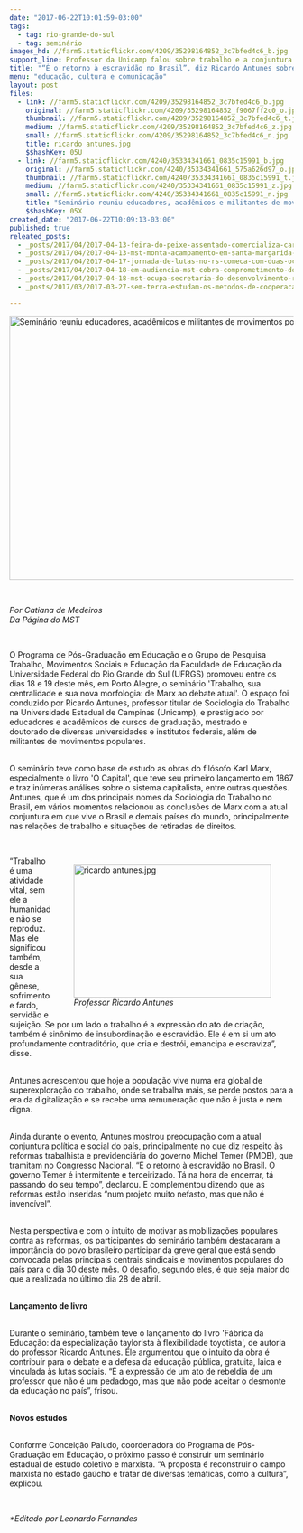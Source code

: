 ```yaml
---
date: "2017-06-22T10:01:59-03:00"
tags:
  - tag: rio-grande-do-sul
  - tag: seminário
images_hd: //farm5.staticflickr.com/4209/35298164852_3c7bfed4c6_b.jpg
support_line: Professor da Unicamp falou sobre trabalho e a conjuntura brasileira durante seminário na Universidade Federal do Rio Grande do Sul.
title: "“É o retorno à escravidão no Brasil”, diz Ricardo Antunes sobre as reformas de Temer"
menu: "educação, cultura e comunicação"
layout: post
files:
  - link: //farm5.staticflickr.com/4209/35298164852_3c7bfed4c6_b.jpg
    original: //farm5.staticflickr.com/4209/35298164852_f9067ff2c0_o.jpg
    thumbnail: //farm5.staticflickr.com/4209/35298164852_3c7bfed4c6_t.jpg
    medium: //farm5.staticflickr.com/4209/35298164852_3c7bfed4c6_z.jpg
    small: //farm5.staticflickr.com/4209/35298164852_3c7bfed4c6_n.jpg
    title: ricardo antunes.jpg
    $$hashKey: 05U
  - link: //farm5.staticflickr.com/4240/35334341661_0835c15991_b.jpg
    original: //farm5.staticflickr.com/4240/35334341661_575a626d97_o.jpg
    thumbnail: //farm5.staticflickr.com/4240/35334341661_0835c15991_t.jpg
    medium: //farm5.staticflickr.com/4240/35334341661_0835c15991_z.jpg
    small: //farm5.staticflickr.com/4240/35334341661_0835c15991_n.jpg
    title: "Seminário reuniu educadores, acadêmicos e militantes de movimentos populares. - MST-1-6.jpg"
    $$hashKey: 05X
created_date: "2017-06-22T10:09:13-03:00"
published: true
releated_posts:
  - _posts/2017/04/2017-04-13-feira-do-peixe-assentado-comercializa-carpas-vivas-e-mais-saudaveis-no-centro-de-canoas-no-rs.md
  - _posts/2017/04/2017-04-13-mst-monta-acampamento-em-santa-margarida-do-sul-no-rs.md
  - _posts/2017/04/2017-04-17-jornada-de-lutas-no-rs-comeca-com-duas-ocupacoes-do-mst.md
  - _posts/2017/04/2017-04-18-em-audiencia-mst-cobra-comprometimento-do-governo-do-estado-com-a-reforma-agraria.md
  - _posts/2017/04/2017-04-18-mst-ocupa-secretaria-do-desenvolvimento-rural-no-rs.md
  - _posts/2017/03/2017-03-27-sem-terra-estudam-os-metodos-de-cooperacao-na-producao-de-alimentos-saudaveis.md

---
```

<p><img alt="Seminário reuniu educadores, acadêmicos e militantes de movimentos populares. - MST-1-6.jpg" height="467" src="//farm5.staticflickr.com/4240/35334341661_0835c15991_b.jpg" width="700" /></p>

<p>&nbsp;</p>

<p><em>Por Catiana de Medeiros<br />
Da P&aacute;gina do MST</em></p>

<p>&nbsp;</p>

<p>O Programa de P&oacute;s-Gradua&ccedil;&atilde;o em Educa&ccedil;&atilde;o e o Grupo de Pesquisa Trabalho, Movimentos Sociais e Educa&ccedil;&atilde;o da Faculdade de Educa&ccedil;&atilde;o da Universidade Federal do Rio Grande do Sul (UFRGS) promoveu&nbsp;entre os dias 18 e 19 deste m&ecirc;s, em Porto Alegre, o semin&aacute;rio &#39;Trabalho, sua centralidade e sua nova morfologia: de Marx ao debate atual&#39;. O espa&ccedil;o&nbsp;foi conduzido por Ricardo Antunes, professor titular de Sociologia do Trabalho na Universidade Estadual de Campinas (Unicamp), e prestigiado por educadores e acad&ecirc;micos de cursos de gradua&ccedil;&atilde;o, mestrado&nbsp;e doutorado&nbsp;de diversas universidades e institutos federais, al&eacute;m de militantes de movimentos populares.</p>

<p><br />
O semin&aacute;rio teve como base de estudo as obras do fil&oacute;sofo Karl Marx, especialmente o livro &#39;O Capital&#39;, que teve seu primeiro lan&ccedil;amento em 1867 e traz in&uacute;meras an&aacute;lises sobre o sistema capitalista, entre outras quest&otilde;es. Antunes, que &eacute; um dos principais nomes da Sociologia do Trabalho no Brasil, em v&aacute;rios momentos relacionou as conclus&otilde;es de Marx com a atual conjuntura em que vive o Brasil e demais pa&iacute;ses do mundo, principalmente nas rela&ccedil;&otilde;es de trabalho e situa&ccedil;&otilde;es de retiradas de direitos.</p>

<p>&nbsp;</p>

<figure class="image" style="float:right"><img alt="ricardo antunes.jpg" height="236" src="//farm5.staticflickr.com/4209/35298164852_3c7bfed4c6_b.jpg" width="350" />
<figcaption><em>Professor Ricardo Antunes</em></figcaption>
</figure>

<p>&ldquo;Trabalho &eacute; uma atividade vital, sem ele a humanidade n&atilde;o se reproduz. Mas ele significou tamb&eacute;m, desde a sua g&ecirc;nese, sofrimento e fardo, servid&atilde;o e sujei&ccedil;&atilde;o. Se por um lado o trabalho &eacute; a express&atilde;o do ato de cria&ccedil;&atilde;o, tamb&eacute;m &eacute; sin&ocirc;nimo de insubordina&ccedil;&atilde;o e escravid&atilde;o. Ele &eacute; em si um ato profundamente contradit&oacute;rio, que cria e destr&oacute;i, emancipa e escraviza&rdquo;, disse.</p>

<p><br />
Antunes acrescentou&nbsp;que hoje a popula&ccedil;&atilde;o vive numa era global de superexplora&ccedil;&atilde;o do trabalho, onde se trabalha mais, se perde postos para a era da digitaliza&ccedil;&atilde;o e se recebe uma remunera&ccedil;&atilde;o que n&atilde;o &eacute; justa e nem digna.</p>

<p><br />
Ainda durante o evento, Antunes mostrou preocupa&ccedil;&atilde;o com a atual conjuntura pol&iacute;tica e social do pa&iacute;s, principalmente no que diz respeito &agrave;s reformas trabalhista e previdenci&aacute;ria do governo Michel Temer (PMDB), que tramitam no Congresso Nacional. &ldquo;&Eacute; o retorno &agrave; escravid&atilde;o no Brasil. O governo Temer &eacute; intermitente e terceirizado. T&aacute; na hora de encerrar, t&aacute; passando do seu tempo&rdquo;, declarou. E complementou dizendo&nbsp;que as reformas est&atilde;o inseridas &ldquo;num projeto muito nefasto, mas que n&atilde;o &eacute; invenc&iacute;vel&rdquo;.</p>

<p><br />
Nesta perspectiva e&nbsp;com o intuito de motivar as mobiliza&ccedil;&otilde;es populares contra as reformas, os participantes do semin&aacute;rio tamb&eacute;m destacaram a import&acirc;ncia do povo brasileiro participar da greve geral que est&aacute; sendo convocada pelas principais centrais sindicais e movimentos populares do pa&iacute;s para o dia 30 deste m&ecirc;s. O desafio, segundo eles, &eacute; que seja maior do que a realizada no &uacute;ltimo dia 28 de abril.</p>

<p><br />
<b>Lan&ccedil;amento de livro</b></p>

<p><br />
Durante o semin&aacute;rio, tamb&eacute;m teve o lan&ccedil;amento do livro &#39;F&aacute;brica da Educa&ccedil;&atilde;o: da especializa&ccedil;&atilde;o taylorista &agrave; flexibilidade toyotista&#39;, de autoria do professor Ricardo Antunes. Ele argumentou&nbsp;que o intuito da obra &eacute; contribuir para o debate e a defesa da educa&ccedil;&atilde;o p&uacute;blica, gratuita, laica e vinculada &agrave;s lutas sociais. &ldquo;&Eacute; a express&atilde;o de um ato de rebeldia de um professor que n&atilde;o &eacute; um pedadogo, mas que n&atilde;o pode aceitar o desmonte da educa&ccedil;&atilde;o no pa&iacute;s&rdquo;, frisou.</p>

<p><br />
<b>Novos estudos</b></p>

<p><br />
Conforme Concei&ccedil;&atilde;o Paludo, coordenadora do Programa de P&oacute;s-Gradua&ccedil;&atilde;o em Educa&ccedil;&atilde;o, o pr&oacute;ximo passo &eacute; construir um semin&aacute;rio estadual de estudo coletivo e marxista. &ldquo;A proposta &eacute; reconstruir o campo marxista no estado ga&uacute;cho e tratar de diversas tem&aacute;ticas, como a cultura&rdquo;, explicou.</p>

<p>&nbsp;</p>

<p><em>*Editado por Leonardo Fernandes</em></p>
